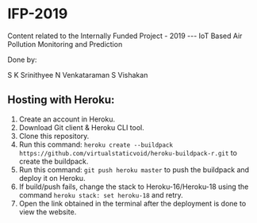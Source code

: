 # IFP-2019
Content related to the Internally Funded Project - 2019 --- IoT Based Air Pollution Monitoring and Prediction

Done by: 

S K Srinithyee
N Venkataraman
S Vishakan


## Hosting with Heroku:
1. Create an account in Heroku.
2. Download Git client & Heroku CLI tool.
3. Clone this repository.
4. Run this command: `heroku create --buildpack https://github.com/virtualstaticvoid/heroku-buildpack-r.git` to create the buildpack.
5. Run this command: `git push heroku master` to push the buildpack and deploy it on Heroku.
6. If build/push fails, change the stack to Heroku-16/Heroku-18 using the command `heroku stack: set heroku-18` and retry.
7. Open the link obtained in the terminal after the deployment is done to view the website.

